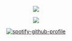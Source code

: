 
<div align="center">


<div align="center">


![](https://komarev.com/ghpvc/?username=nvdreclair&label=⚝%2035Visitors&color=ff93c4)



![](https://cdn.discordapp.com/attachments/1022060106956943402/1389259828781649950/IMG-20250630-WA0015.jpg?ex=6863f88a&is=6862a70a&hm=527028f60791c7258343f748e2ff3b0f8f5bef208c82827f12ea6748ef7c6d06&)


[![spotify-github-profile](https://spotify-github-profile.kittinanx.com/api/view?uid=314wofu4etpnb4n3jgtgwk5l4bqi&cover_image=true&theme=novatorem&show_offline=false&background_color=121212&interchange=true&bar_color=ffffff&bar_color_cover=false)](https://github.com/kittinan/spotify-github-profile)

<div align="center">

